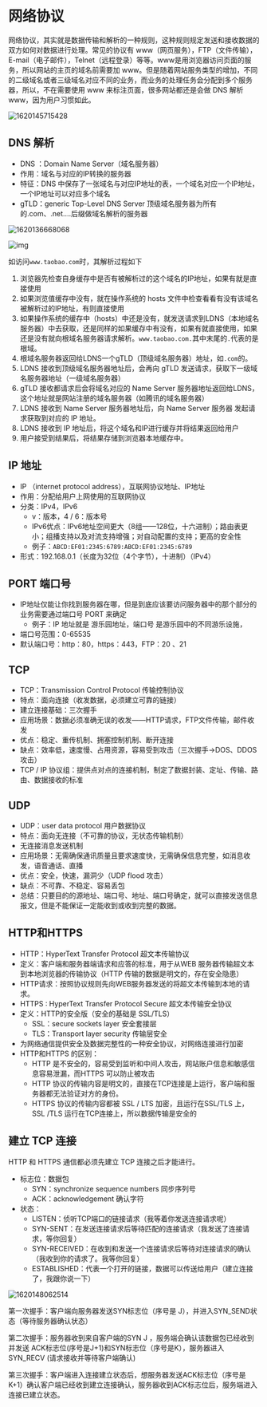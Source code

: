 # 网络协议

网络协议，其实就是数据传输和解析的一种规则，这种规则规定发送和接收数据的双方如何对数据进行处理。常见的协议有 www（网页服务），FTP（文件传输），E-mail（电子邮件），Telnet（远程登录）等等。www是用浏览器访问页面的服务，所以网站的主页的域名前需要加 www。但是随着网站服务类型的增加，不同的二级域名或者三级域名对应不同的业务，而业务的处理任务会分配到多个服务器，所以，不在需要使用 www 来标注页面，很多网站都还是会做 DNS 解析 www，因为用户习惯如此。

![1620145715428](网络/1620145715428.png)



## DNS 解析

+ DNS ：Domain Name Server（域名服务器）
+ 作用：域名与对应的IP转换的服务器
+ 特征：DNS 中保存了一张域名与对应IP地址的表，一个域名对应一个IP地址，一个IP地址可以对应多个域名
+ gTLD：generic Top-Level DNS Server 顶级域名服务器为所有的.com、.net….后缀做域名解析的服务器

![1620136668068](网络/1620136668068.png)

![img](网络/20171211190812796.png)

如访问`www.taobao.com`时，其解析过程如下

1. 浏览器先检查自身缓存中是否有被解析过的这个域名的IP地址，如果有就是直接使用
2. 如果浏览值缓存中没有，就在操作系统的 hosts 文件中检查看看有没有该域名被解析过的IP地址，有则直接使用
3. 如果操作系统的缓存中（hosts）中还是没有，就发送请求到LDNS（本地域名服务器）中去获取，还是同样的如果缓存中有没有，如果有就直接使用，如果还是没有就向根域名服务器请求解析。`www.taobao.com.`其中末尾的`.`代表的是根域。
4. 根域名服务器返回给LDNS一个gTLD（顶级域名服务器）地址，如`.com`的。
5. LDNS 接收到顶级域名服务器地址后，会再向 gTLD 发送请求，获取下一级域名服务器地址（一级域名服务器）
6. gTLD 接收都请求后会将域名对应的 Name Server 服务器地址返回给LDNS，这个地址就是网站注册的域名服务器（如腾讯的域名服务器）
7. LDNS 接收到 Name Server 服务器地址后，向 Name Server 服务器 发起请求获取到对应的 IP 地址。
8. LDNS 接收到 IP 地址后，将这个域名和IP进行缓存并将结果返回给用户
9. 用户接受到结果后，将结果存储到浏览器本地缓存中。



## IP 地址

+ IP （internet protocol address），互联网协议地址、IP地址
+ 作用：分配给用户上网使用的互联网协议
+ 分类：IPv4，IPv6
	+ v：版本，4 / 6：版本号
	+ IPv6优点：IPv6地址空间更大（8组——128位，十六进制）；路由表更小；组播支持以及对流支持增强；对自动配置的支持；更高的安全性
	+ 例子：`ABCD:EF01:2345:6789:ABCD:EF01:2345:6789`
+ 形式：192.168.0.1（长度为32位（4个字节），十进制）（IPv4）



## PORT  端口号

+ IP地址仅能让你找到服务器在哪，但是到底应该要访问服务器中的那个部分的业务需要通过端口号 PORT 来确定
	+ 例子：IP 地址就是 游乐园地址，端口号 是游乐园中的不同游乐设施，
+ 端口号范围：0-65535
+ 默认端口号：http：80，https：443，FTP：20 、21



## TCP

+ TCP：Transmission Control Protocol 传输控制协议
+ 特点：面向连接（收发数据，必须建立可靠的链接）
+ 建立连接基础：三次握手
+ 应用场景：数据必须准确无误的收发——HTTP请求，FTP文件传输，邮件收发
+ 优点：稳定、重传机制、拥塞控制机制、断开连接
+ 缺点：效率低，速度慢、占用资源，容易受到攻击（三次握手->DOS、DDOS攻击）
+ TCP / IP 协议组：提供点对点的连接机制，制定了数据封装、定址、传输、路由、数据接收的标准



## UDP

+ UDP：user data protocol 用户数据协议
+ 特点：面向无连接（不可靠的协议，无状态传输机制）
+ 无连接消息发送机制
+ 应用场景：无需确保通讯质量且要求速度快，无需确保信息完整，如消息收发，语音通话、直播
+ 优点：安全，快速，漏洞少（UDP flood 攻击）
+ 缺点：不可靠、不稳定、容易丢包
+ 总结：只要目的的源地址、端口号、地址、端口号确定，就可以直接发送信息报文，但是不能保证一定能收到或收到完整的数据。



## HTTP和HTTPS

+ HTTP：HyperText Transfer Protocol 超文本传输协议
+ 定义：客户端和服务器端请求和应答的标准，用于从WEB 服务器传输超文本到本地浏览器的传输协议（HTTP 传输的数据是明文的，存在安全隐患）
+ HTTP请求：按照协议规则先向WEB服务器发送的将超文本传输到本地的请求。
+ HTTPS : HyperText Transfer Protocol Secure 超文本传输安全协议
+ 定义：HTTP的安全版（安全的基础是 SSL/TLS）
	+ SSL：secure sockets layer 安全套接层
	+ TLS：Transport layer security 传输层安全
+ 为网络通信提供安全及数据完整性的一种安全协议，对网络连接进行加密
+ HTTP和HTTPS 的区别：
	+ HTTP 是不安全的，容易受到监听和中间人攻击，网站账户信息和敏感信息容易泄漏，而HTTPS 可以防止被攻击
	+ HTTP 协议的传输内容是明文的，直接在TCP连接是上运行，客户端和服务器都无法验证对方的身份。
	+ HTTPS 协议的传输内容都被 SSL / LTS 加密，且运行在SSL/TLS 上，SSL /TLS 运行在TCP连接上，所以数据传输是安全的



## 建立 TCP 连接

HTTP 和 HTTPS 通信都必须先建立 TCP 连接之后才能进行。

+ 标志位：数据包
	+ SYN：synchronize sequence numbers 同步序列号
	+ ACK：acknowledgement 确认字符
+ 状态：
	+ LISTEN：侦听TCP端口的链接请求（我等着你发送连接请求呢）
	+ SYN-SENT：在发送连接请求后等待匹配的连接请求（我发送了连接请求，等你回复）
	+ SYN-RECEIVED：在收到和发送一个连接请求后等待对连接请求的确认（我收到你的请求了。我等你回复）
	+ ESTABLISHED：代表一个打开的链接，数据可以传送给用户（建立连接了，我跟你说一下）

![1620148062514](网络/1620148062514.png)

第一次握手：客户端向服务器发送SYN标志位（序号是 J），并进入SYN_SEND状态（等待服务器确认状态）

第二次握手：服务器收到来自客户端的SYN J ，服务端会确认该数据包已经收到并发送 ACK标志位(序号是J+1)和SYN标志位（序号是K），服务器进入SYN_RECV (请求接收并等待客户端确认)

第三次握手：客户端进入连接建立状态后，想服务器发送ACK标志位（序号是K+1）确认客户端已经收到建立连接确认，服务器收到ACK标志位后，服务端进入连接已建立状态。



